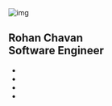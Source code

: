 <!DOCTYPE html>
<html lang="en">
  <head>
    <meta charset="UTF-8" />
    <meta http-equiv="X-UA-Compatible" content="IE=edge" />
    <meta name="viewport" content="width=device-width, initial-scale=1.0" />
    <title>card</title>
    <link rel="stylesheet" href="./Profile-card.css" />
    <script
      src="https://kit.fontawesome.com/66aa7c98b3.js"
      crossorigin="anonymous"
    ></script>
  </head>
  <body>
    <div class="card">
      <div class="img-bx">
        <img src="https://i.postimg.cc/G2Rj8T04/IMG-20210409-214412-1.jpg" alt="img" />
      </div>
      <div class="content">
        <div class="detail">
          <h2>Rohan Chavan<br /><span>Software Engineer</span></h2>
          <ul class="sci">
            <li>
              <a href="#"><i class="fab fa-facebook-f"></i></a>
            </li>
            <li>
              <a href="#"><i class="fab fa-twitter"></i></a>
            </li>
            <li>
              <a href="#"><i class="fab fa-linkedin-in"></i></a>
            </li>
            <li>
              <a href="#"><i class="fab fa-instagram"></i></a>
            </li>
          </ul>
        </div>
      </div>
    </div>
  </body>
</html>
